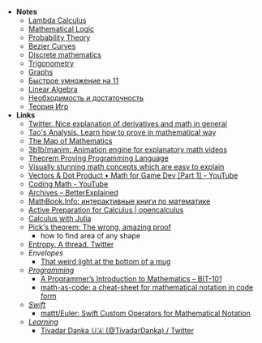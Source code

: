 - **Notes**
	- [Lambda Calculus](Math/Lambda%20Calculus.md)
	- [Mathematical Logic](Math/Mathematical%20Logic.md)
	- [Probability Theory](Math/Probability%20Theory.md)
	- [Bezier Curves](Math/Bezier%20Curves.md)
	- [Discrete mathematics](Discrete%20mathematics.md)
	- [Trigonometry](Math/Trigonometry.md)
	- [Graphs](Math/Graphs.md)
	- [Быстрое умножение на 11](Math/Быстрое%20умножение%20на%2011.md)
	- [Linear Algebra](Math/Linear%20Algebra.md)
	- [Необходимость и достаточность](Math/Необходимость%20и%20достаточность.md)
	- [Теория Игр](Math/Теория%20Игр.md)
- **Links**
	- [Twitter. Nice explanation of derivatives and math in general](https://twitter.com/dan_abramov/status/1439569980341821444)
	- [Tao's Analysis. Learn how to prove in mathematical way](https://lms.umb.sk/pluginfile.php/111477/mod_page/content/5/TerenceTao_Analysis.I.Third.Edition.pdf)
	- [The Map of Mathematics](https://mathmap.quantamagazine.org/map/)
	- [3b1b/manim: Animation engine for explanatory math videos](https://github.com/3b1b/manim)
	- [Theorem Proving Programming Language](https://leanprover.github.io/theorem_proving_in_lean/introduction.html)
	- [Visually stunning math concepts which are easy to explain](https://math.stackexchange.com/questions/733754/visually-stunning-math-concepts-which-are-easy-to-explain)
	- [Vectors & Dot Product • Math for Game Dev [Part 1] - YouTube](https://www.youtube.com/watch?v=MOYiVLEnhrw)
	- [Coding Math - YouTube](https://www.youtube.com/user/codingmath/videos)
	- [Archives – BetterExplained](https://betterexplained.com/archives/)
	- [MathBook.Info: интерактивные книги по математике](https://mathbook.info/)
	- [Active Preparation for Calculus | opencalculus](https://opencalculus.wordpress.com/2019/01/02/active-preparation-for-calculus/)
	- [Calculus with Julia](https://docs.juliahub.com/CalculusWithJulia/AZHbv/0.0.5/)
	- [Pick's theorem: The wrong, amazing proof](https://www.youtube.com/watch?v=uh-yRNqLpOg)
		- how to find area of any shape
	- [Entropy. A thread. Twitter](https://twitter.com/TivadarDanka/status/1475456688547250176?s=20)
	- *Envelopes*
		- [That weird light at the bottom of a mug](https://www.youtube.com/watch?v=fJWnA4j0_ho)
	- *[Programming](Information%20Technology/Programming.md)*
		- [A Programmer’s Introduction to Mathematics – BIT-101](https://www.bit-101.com/blog/2021/08/a-programmers-introduction-to-mathematics/)
		- [math-as-code: a cheat-sheet for mathematical notation in code form](https://github.com/Jam3/math-as-code)
	- *[Swift](Information%20Technology/Programming/Swift.md)*
		- [mattt/Euler: Swift Custom Operators for Mathematical Notation](https://github.com/mattt/Euler)
	- *[Learning](Learning.md)*
		- [Tivadar Danka 🇺🇦 (@TivadarDanka) / Twitter](https://twitter.com/TivadarDanka)
